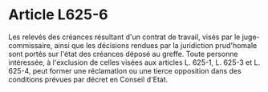 # Article L625-6

Les relevés des créances résultant d'un contrat de travail, visés par le juge-commissaire, ainsi que les décisions rendues par la juridiction prud'homale sont portés sur l'état des créances déposé au greffe. Toute personne intéressée, à l'exclusion de celles visées aux articles L. 625-1, L. 625-3 et L. 625-4, peut former une réclamation ou une tierce opposition dans des conditions prévues par décret en Conseil d'Etat.

